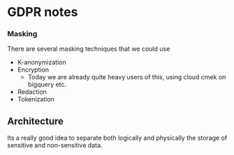 # GDPR notes

### Masking
There are several masking techniques that we could use
- K-anonymization
- Encryption 
  - Today we are already quite heavy users of this, using cloud cmek on bigquery
    etc.
- Redaction
- Tokenization

## Architecture
Its a really good idea to separate both logically and physically the storage of
sensitive and non-sensitive data.
